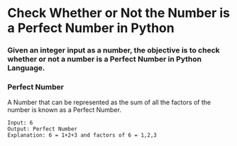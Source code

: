 # Check Whether or Not the Number is a Perfect Number in Python
### Given an integer input as a number, the objective is to check whether or not a number is a Perfect Number in Python Language.

### Perfect Number
A Number that can be represented as the sum of all the factors of the number is known as a Perfect Number.
```
Input: 6
Output: Perfect Number
Explanation: 6 = 1+2+3 and factors of 6 = 1,2,3
```
